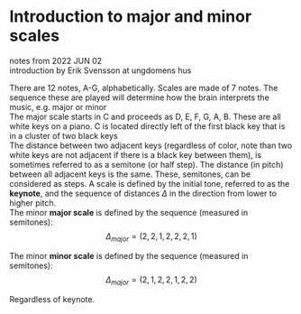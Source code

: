 # Introduction to major and minor scales
notes from 2022 JUN 02 <br/>
introduction by Erik Svensson at ungdomens hus<br/>

There are 12 notes, A-G, alphabetically. Scales are made of 7 notes. The sequence these are played will determine how the brain interprets the music, e.g. major or minor <br/>
The major scale starts in C and proceeds as D, E, F, G, A, B. These are all white keys on a piano. C is located directly left of the first black key that is in a cluster of two black keys <br/>
The distance between two adjacent keys (regardless of color, note than two white keys are not adjacent if there is a black key between them), is sometimes referred to as a semitone (or half step). The distance (in pitch) between all adjacent keys is the same. These, semitones, can be considered as steps. A scale is defined by the initial tone, referred to as the **keynote**, and the sequence of distances $\Delta$ in the direction from lower to higher pitch. <br/>
The minor **major scale** is defined by the sequence (measured in semitones):   
$$\Delta_{major}=\left(2,2,1,2,2,2,1\right)$$

The minor **minor scale** is defined by the sequence (measured in semitones):   
$$\Delta_{major}=\left(2,1,2,2,1,2,2\right)$$

Regardless of keynote. <br/>


